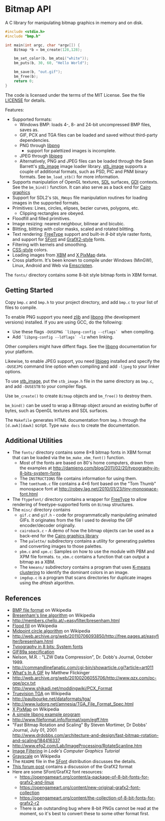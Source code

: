 # Bitmap API

A C library for manipulating bitmap graphics in memory and on disk.

```c
#include <stdio.h>
#include "bmp.h"

int main(int argc, char *argv[]) {
    Bitmap *b = bm_create(128,128);

    bm_set_color(b, bm_atoi("white"));
    bm_puts(b, 30, 60, "Hello World");

    bm_save(b, "out.gif");
    bm_free(b);
    return 0;
}
```

The code is licensed under the terms of the MIT License. See the file
[LICENSE](LICENSE) for details.

Features:
* Supported formats:
  * Windows BMP: loads 4-, 8- and 24-bit uncompressed BMP files, saves as.
  * GIF, PCX and TGA files can be loaded and saved without
    third-party dependencies.
  * PNG through [libpng](http://www.libpng.org)
    * support for palettized images is incomplete.
  * JPEG through [libjpeg](http://www.ijg.org/)
  * Alternatively, PNG and JPEG files can be loaded through the Sean Barrett's
    [stb_image][] image loader library. [stb_image][] supports a couple of
	additional formats, such as PSD, PIC and PNM binary formats. See
	`bm_load_stb()` for more information.
* Supports manipulation of OpenGL textures, [SDL](https://www.libsdl.org/)
  surfaces, [GDI](https://en.wikipedia.org/wiki/Graphics_Device_Interface)
  contexts. See the `bm_bind()` function. It can also serve as a back end for
  [Cairo graphics](https://cairographics.org)
* Support for SDL2's `SDL_RWops` file manipulation routines for loading images
  in the supported formats.
* Primitives: Lines, circles, elipses, bezier curves, polygons, etc.
  * Clipping rectangles are obeyed.
* Floodfill and filled primitives.
* Image resizing: nearest neighbour, bilinear and bicubic.
* Blitting, blitting with color masks, scaled and rotated blitting.
* Text rendering: [FreeType][freetype] support and built-in _8-bit_ style
  raster fonts, and support for [SFont][sfont] and [GrafX2-style][grafx2] fonts.
* Filtering with kernels and smoothing.
* [CSS-style](http://en.wikipedia.org/wiki/Web_colors) colors.
* Loading images from [XBM](https://en.wikipedia.org/wiki/X_BitMap) and [X
  PixMap](https://en.wikipedia.org/wiki/X_PixMap) data.
* Cross platform. It's been known to compile under Windows (MinGW), Linux,
  Android and Web via [Emscripten][emscripten].

The `fonts/` directory contains some 8-bit style bitmap fonts in XBM format.

[freetype]: https://www.freetype.org/
[emscripten]: http://kripken.github.io/emscripten-site/
[stb_image]: https://github.com/nothings/stb/blob/master/stb_image.h
[sfont]: http://www.linux-games.com/sfont/
[grafx2]: https://en.wikipedia.org/wiki/GrafX2

## Getting Started

Copy `bmp.c` and `bmp.h` to your project directory, and add `bmp.c` to your
list of files to compile.

To enable PNG support you need [zlib][] and [libpng][] (the development
versions) installed. If you are using GCC, do the following:

* Use these flags ``-DUSEPNG `libpng-config --cflags` `` when compiling.
* Add `` `libpng-config --ldflags` -lz `` when linking.

Other compilers might have diffent flags. See the [libpng][] documentation for
your platform.

Likewise, to enable JPEG support, you need [libjpeg][] installed and specify
the `-DUSEJPG` command line option when compiling and add `-ljpeg` to your
linker options.

To use [stb_image][], put the `stb_image.h` file in the same directory as
`bmp.c`, and add `-DUSESTB` to your compiler flags.

Use `bm_create()` to create `Bitmap` objects and `bm_free()` to destroy them.

`bm_bind()` can be used to wrap a Bitmap object around an existing buffer of
bytes, such as OpenGL textures and SDL surfaces.

The `Makefile` generates HTML documentation from `bmp.h` through the
`[d.awk][dawk]` script. Type `make docs` to create the documentation.

[dawk]: https://github.com/wernsey/d.awk
[zlib]: https://www.zlib.net
[libpng]: http://www.libpng.org
[libjpeg]: http://www.ijg.org/

## Additional Utilities

* The `fonts/` directory contains some 8&times;8 bitmap fonts in XBM format
  that can be loaded via the `bm_make_xbm_font()` function.
  * Most of the fonts are based on 80's home computers, drawn from the examples
    at http://damieng.com/blog/2011/02/20/typography-in-8-bits-system-fonts
  * The `INSTRUCTIONS` file contains information for using them.
  * The `tomthumb.c` file contains a 4&times;6 font based on the "Tom Thumb"
    monospace font at http://robey.lag.net/2010/01/23/tiny-monospace-font.html
* The `ftypefont/` directory contains a wrapper for
  [FreeType](http://www.freetype.org/) to allow rendering of freetype-supported
  fonts on `Bitmap` structures.
* The `misc/` directory contains
  * `gif.c` and `gif.h` - code for programmatically manipulating animated GIFs.
    It originates from the file I used to develop the GIF encoder/decoder
    originally.
  * `cairoback.c` - A demo of how the bitmap objects can be used as a back-end
    for the [Cairo graphics library](https://cairographics.org)
  * The `palette/` subdirectory contains a utility for generating palettes and
    converting images to those palettes.
  * `pbm.c` and `xpm.c`: Samples on how to use the module with PBM and XPM file
    formats. `to_xbm.c` contains a function that can output a bitmap as a XBM.
  * The `kmeans/` subdirectory contains a program that uses [K-means
    clustering](https://en.wikipedia.org/wiki/K-means_clustering) to identify
    the dominant colors in an image.
  * `imgdup.c` is a program that scans directories for duplicate images using
    the _dHash_ algorithm.

## References

* [BMP file format](http://en.wikipedia.org/wiki/BMP_file_format) on Wikipedia
* [Bresenham's line
  algorithm](http://en.wikipedia.org/wiki/Bresenham%27s_line_algorithm) on
  Wikipedia
* <http://members.chello.at/~easyfilter/bresenham.html>
* [Flood fill](http://en.wikipedia.org/wiki/Flood_fill) on Wikipedia
* [Midpoint circle
  algorithm](http://en.wikipedia.org/wiki/Midpoint_circle_algorithm) on
  Wikipedia
* <http://web.archive.org/web/20110706093850/http://free.pages.at/easyfilter/bresenham.html>
* [Typography in 8 bits: System
  fonts](http://damieng.com/blog/2011/02/20/typography-in-8-bits-system-fonts)
* [GIF89a specification](http://www.w3.org/Graphics/GIF/spec-gif89a.txt)
* Nelson, M.R. : "LZW Data Compression", Dr. Dobb's Journal, October 1989.
* <http://commandlinefanatic.com/cgi-bin/showarticle.cgi?article=art011>
* [What's In A
  GIF](http://www.matthewflickinger.com/lab/whatsinagif/index.html) by Matthew
  Flickinger
* <http://web.archive.org/web/20100206055706/http://www.qzx.com/pc-gpe/pcx.txt>
* <http://www.shikadi.net/moddingwiki/PCX_Format>
* [Truevision TGA](https://en.wikipedia.org/wiki/Truevision_TGA) on Wikipedia
* <http://paulbourke.net/dataformats/tga/>
* <http://www.ludorg.net/amnesia/TGA_File_Format_Spec.html>
* [X PixMap](https://en.wikipedia.org/wiki/X_PixMap) on Wikipedia
* [A simple libpng example program](http://zarb.org/~gc/html/libpng.html)
* <http://www.fileformat.info/format/xpm/egff.htm>
* "Fast Bitmap Rotation and Scaling" By Steven Mortimer, Dr Dobbs' Journal,
  July 01, 2001  \
  <http://www.drdobbs.com/architecture-and-design/fast-bitmap-rotation-and-scaling/184416337>
* <http://www.efg2.com/Lab/ImageProcessing/RotateScanline.htm>
* [Image Filtering](http://lodev.org/cgtutor/filtering.html) in _Lode's Computer Graphics Tutorial_
* [Grayscale](https://en.wikipedia.org/wiki/Grayscale) on Wikipedia
* The `README` file in the [SFont][sfont] distribution discusses the details.
* [This forum post](https://groups.google.com/forum/#!topic/grafx2/EQJCZDvFNfk) contains a discussion of the GrafX2 format
* Here are some SFont/GrafX2 font resources:
  * <https://opengameart.org/content/a-package-of-8-bit-fonts-for-grafx2-and-linux>
  * <https://opengameart.org/content/new-original-grafx2-font-collection>
  * <https://opengameart.org/content/the-collection-of-8-bit-fonts-for-grafx2-r2>
  * There is an outstanding bug where 8-bit PNGs cannot be read at the moment,
    so it's best to convert these to some other format first.

[sfont]: http://www.linux-games.com/sfont/